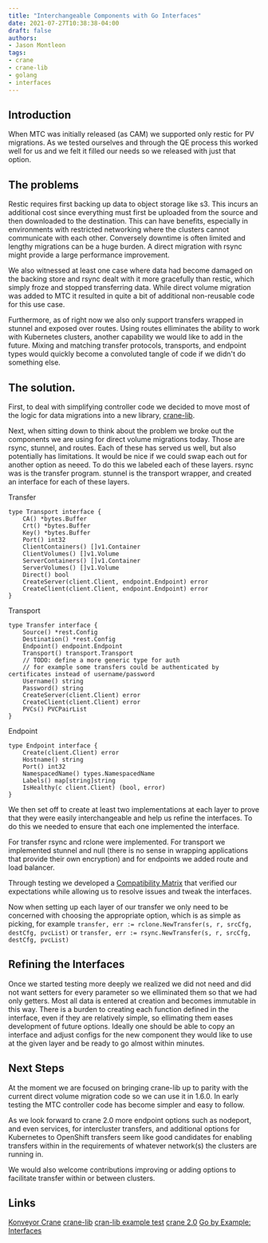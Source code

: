 ```yaml
---
title: "Interchangeable Components with Go Interfaces"
date: 2021-07-27T10:38:38-04:00
draft: false
authors:
- Jason Montleon
tags:
- crane
- crane-lib
- golang
- interfaces
---
```


## Introduction
When MTC was initially released (as CAM) we supported only restic for PV migrations. As we tested ourselves and through the QE process this worked well for us and we felt it filled our needs so we released with just that option.

## The problems
Restic requires first backing up data to object storage like s3. This incurs an additional cost since everything must first be uploaded from the source and then downloaded to the destination. This can have benefits, especially in environments with restricted networking where the clusters cannot communicate with each other. Conversely downtime is often limited and lengthy migrations can be a huge burden. A direct migration with rsync might provide a large performance improvement. 

We also witnessed at least one case where data had become damaged on the backing store and rsync dealt with it more gracefully than restic, which simply froze and stopped transferring data. While direct volume migration was added to MTC it resulted in quite a bit of additional non-reusable code for this use case.

Furthermore, as of right now we also only support transfers wrapped in stunnel and exposed over routes. Using routes elliminates the ability to work with Kubernetes clusters, another capability we would like to add in the future. Mixing and matching transfer protocols, transports, and endpoint types would quickly become a convoluted tangle of code if we didn't do something else.

## The solution.
First, to deal with simplifying controller code we decided to move most of the logic for data migrations into a new library, [crane-lib](https://github.com/konveyor/crane-lib).

Next, when sitting down to think about the problem we broke out the components we are using for direct volume migrations today. Those are rsync, stunnel, and routes. Each of these has served us well, but also potentially has limitations. It would be nice if we could swap each out for another option as neeed. To do this we labeled each of these layers. rsync was is the transfer program. stunnel is the transport wrapper, and created an interface for each of these layers.

Transfer
```
type Transport interface {
	CA() *bytes.Buffer
	Crt() *bytes.Buffer
	Key() *bytes.Buffer
	Port() int32
	ClientContainers() []v1.Container
	ClientVolumes() []v1.Volume
	ServerContainers() []v1.Container
	ServerVolumes() []v1.Volume
	Direct() bool
	CreateServer(client.Client, endpoint.Endpoint) error
	CreateClient(client.Client, endpoint.Endpoint) error
}
```

Transport
```
type Transfer interface {
	Source() *rest.Config
	Destination() *rest.Config
	Endpoint() endpoint.Endpoint
	Transport() transport.Transport
	// TODO: define a more generic type for auth
	// for example some transfers could be authenticated by certificates instead of username/password
	Username() string
	Password() string
	CreateServer(client.Client) error
	CreateClient(client.Client) error
	PVCs() PVCPairList
}
```

Endpoint
```
type Endpoint interface {
	Create(client.Client) error
	Hostname() string
	Port() int32
	NamespacedName() types.NamespacedName
	Labels() map[string]string
	IsHealthy(c client.Client) (bool, error)
}
```

We then set off to create at least two implementations at each layer to prove that they were easily interchangeable and help us refine the interfaces. To do this we needed to ensure that each one implemented the interface.

For transfer rsync and rclone were implemented. For transport we implemented stunnel and null (there is no sense in wrapping applications that provide their own encryption) and for endpoints we added route and load balancer.

Through testing we developed a [Compatibility Matrix](https://github.com/konveyor/crane-lib/blob/main/state_transfer/README.md#compatibility-matrix) that verified our expectations while allowing us to resolve issues and tweak the interfaces.

Now when setting up each layer of our transfer we only need to be concerned with choosing the appropriate option, which is as simple as picking, for example 
`transfer, err := rclone.NewTransfer(s, r, srcCfg, destCfg, pvcList)` or `transfer, err := rsync.NewTransfer(s, r, srcCfg, destCfg, pvcList)`

## Refining the Interfaces
Once we started testing more deeply we realized we did not need and did not want setters for every parameter so we elliminated them so that we had only getters. Most all data is entered at creation and becomes immutable in this way. There is a burden to creating each function defined in the interface, even if they are relatively simple, so ellimating them eases development of future options. Ideally one should be able to copy an interface and adjust configs for the new component they would like to use at the given layer and be ready to go almost within minutes.

## Next Steps
At the moment we are focused on bringing crane-lib up to parity with the current direct volume migration code so we can use it in 1.6.0. In early testing the MTC controller code has become simpler and easy to follow. 

As we look forward to crane 2.0 more endpoint options such as nodeport, and even services, for intercluster transfers, and additional options for Kubernetes to OpenShift transfers seem like good candidates for enabling transfers within in the requirements of whatever network(s) the clusters are running in.

We would also welcome contributions improving or adding options to facilitate transfer within or between clusters.

## Links
[Konveyor Crane](https://www.konveyor.io/crane)
[crane-lib](https://github.com/konveyor/crane-lib)
[cran-lib example test](https://github.com/konveyor/crane-lib/blob/main/state_transfer/example_test.go)
[crane 2.0](https://github.com/konveyor/crane)
[Go by Example: Interfaces](https://gobyexample.com/interfaces)
